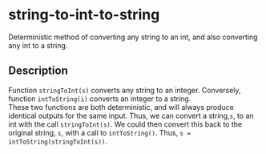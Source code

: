 # string-to-int-to-string
Deterministic method of converting any string to an int, and also converting any int to a string. 

## Description
Function ```stringToInt(s)``` converts any string to an integer. Conversely, function ```intToString(i)``` converts an integer to a string.  <br/>
These two functions are both deterministic, and will always produce identical outputs for the same input.
Thus, we can convert a string,```s```, to an int with the call ```stringToInt(s)```.  We could then convert this back to the original string, ```s```, with a call to ```intToString()```.  Thus, ```s = intToString(stringToInt(s))```.
